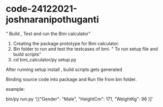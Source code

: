 # code-24122021-joshnaranipothuganti

" Build , Test and run the Bmi calculator"

1. Creating the package prototype for Bmi calculator.
2. Bin folder to run and test the testcases of bmi.
" To run setup file and build scripts"
3. cd bmi_calculator/py setup.py

After running setup install , build scripts gets generated

Binding source code into package and Run file from bin folder.

example:

bin/py run.py '[{"Gender": "Male", "HeightCm": 171, "WeightKg": 96 }]'